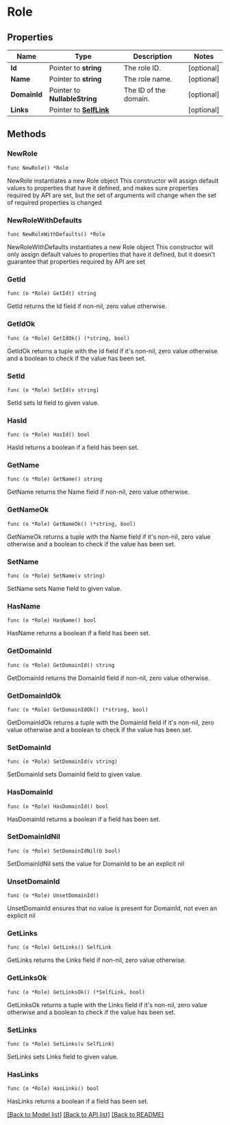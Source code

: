# Role

## Properties

Name | Type | Description | Notes
------------ | ------------- | ------------- | -------------
**Id** | Pointer to **string** | The role ID. | [optional] 
**Name** | Pointer to **string** | The role name. | [optional] 
**DomainId** | Pointer to **NullableString** | The ID of the domain. | [optional] 
**Links** | Pointer to [**SelfLink**](SelfLink.md) |  | [optional] 

## Methods

### NewRole

`func NewRole() *Role`

NewRole instantiates a new Role object
This constructor will assign default values to properties that have it defined,
and makes sure properties required by API are set, but the set of arguments
will change when the set of required properties is changed

### NewRoleWithDefaults

`func NewRoleWithDefaults() *Role`

NewRoleWithDefaults instantiates a new Role object
This constructor will only assign default values to properties that have it defined,
but it doesn't guarantee that properties required by API are set

### GetId

`func (o *Role) GetId() string`

GetId returns the Id field if non-nil, zero value otherwise.

### GetIdOk

`func (o *Role) GetIdOk() (*string, bool)`

GetIdOk returns a tuple with the Id field if it's non-nil, zero value otherwise
and a boolean to check if the value has been set.

### SetId

`func (o *Role) SetId(v string)`

SetId sets Id field to given value.

### HasId

`func (o *Role) HasId() bool`

HasId returns a boolean if a field has been set.

### GetName

`func (o *Role) GetName() string`

GetName returns the Name field if non-nil, zero value otherwise.

### GetNameOk

`func (o *Role) GetNameOk() (*string, bool)`

GetNameOk returns a tuple with the Name field if it's non-nil, zero value otherwise
and a boolean to check if the value has been set.

### SetName

`func (o *Role) SetName(v string)`

SetName sets Name field to given value.

### HasName

`func (o *Role) HasName() bool`

HasName returns a boolean if a field has been set.

### GetDomainId

`func (o *Role) GetDomainId() string`

GetDomainId returns the DomainId field if non-nil, zero value otherwise.

### GetDomainIdOk

`func (o *Role) GetDomainIdOk() (*string, bool)`

GetDomainIdOk returns a tuple with the DomainId field if it's non-nil, zero value otherwise
and a boolean to check if the value has been set.

### SetDomainId

`func (o *Role) SetDomainId(v string)`

SetDomainId sets DomainId field to given value.

### HasDomainId

`func (o *Role) HasDomainId() bool`

HasDomainId returns a boolean if a field has been set.

### SetDomainIdNil

`func (o *Role) SetDomainIdNil(b bool)`

 SetDomainIdNil sets the value for DomainId to be an explicit nil

### UnsetDomainId
`func (o *Role) UnsetDomainId()`

UnsetDomainId ensures that no value is present for DomainId, not even an explicit nil
### GetLinks

`func (o *Role) GetLinks() SelfLink`

GetLinks returns the Links field if non-nil, zero value otherwise.

### GetLinksOk

`func (o *Role) GetLinksOk() (*SelfLink, bool)`

GetLinksOk returns a tuple with the Links field if it's non-nil, zero value otherwise
and a boolean to check if the value has been set.

### SetLinks

`func (o *Role) SetLinks(v SelfLink)`

SetLinks sets Links field to given value.

### HasLinks

`func (o *Role) HasLinks() bool`

HasLinks returns a boolean if a field has been set.


[[Back to Model list]](../README.md#documentation-for-models) [[Back to API list]](../README.md#documentation-for-api-endpoints) [[Back to README]](../README.md)



